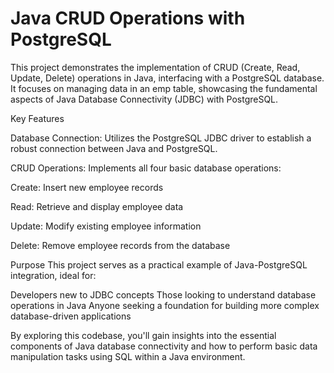 # Java CRUD Operations with PostgreSQL

This project demonstrates the implementation of CRUD (Create, Read, Update, Delete) operations in Java, 
interfacing with a PostgreSQL database. It focuses on managing data in an emp table, 
showcasing the fundamental aspects of Java Database Connectivity (JDBC) with PostgreSQL.

Key Features

Database Connection: Utilizes the PostgreSQL JDBC driver to establish a robust connection between Java and PostgreSQL.

CRUD Operations: Implements all four basic database operations:

Create: Insert new employee records

Read: Retrieve and display employee data

Update: Modify existing employee information

Delete: Remove employee records from the database

Purpose
This project serves as a practical example of Java-PostgreSQL integration, ideal for:

Developers new to JDBC concepts
Those looking to understand database operations in Java
Anyone seeking a foundation for building more complex database-driven applications

By exploring this codebase, you'll gain insights into the essential components of Java database connectivity and how to perform basic data manipulation tasks using SQL within a Java environment.
